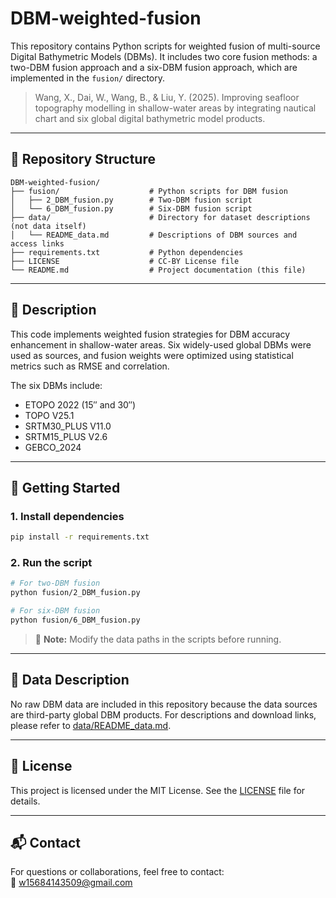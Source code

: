 # DBM-weighted-fusion

This repository contains Python scripts for weighted fusion of multi-source Digital Bathymetric Models (DBMs). It includes two core fusion methods: a two-DBM fusion approach and a six-DBM fusion approach, which are implemented in the `fusion/` directory.

> Wang, X., Dai, W., Wang, B., & Liu, Y. (2025). Improving seafloor topography modelling in shallow-water areas by integrating nautical chart and six global digital bathymetric model products.

---

## 📁 Repository Structure

```
DBM-weighted-fusion/
├── fusion/                    # Python scripts for DBM fusion
│   ├── 2_DBM_fusion.py        # Two-DBM fusion script
│   └── 6_DBM_fusion.py        # Six-DBM fusion script
├── data/                      # Directory for dataset descriptions (not data itself)
│   └── README_data.md         # Descriptions of DBM sources and access links
├── requirements.txt           # Python dependencies
├── LICENSE                    # CC-BY License file
└── README.md                  # Project documentation (this file)
```

---

## 🧠 Description

This code implements weighted fusion strategies for DBM accuracy enhancement in shallow-water areas. Six widely-used global DBMs were used as sources, and fusion weights were optimized using statistical metrics such as RMSE and correlation.

The six DBMs include:
- ETOPO 2022 (15″ and 30″)
- TOPO V25.1
- SRTM30_PLUS V11.0
- SRTM15_PLUS V2.6
- GEBCO_2024

---

## 🚀 Getting Started

### 1. Install dependencies

```bash
pip install -r requirements.txt
```

### 2. Run the script

```bash
# For two-DBM fusion
python fusion/2_DBM_fusion.py

# For six-DBM fusion
python fusion/6_DBM_fusion.py
```

> 🔧 **Note:** Modify the data paths in the scripts before running.

---

## 📄 Data Description

No raw DBM data are included in this repository because the data sources are third-party global DBM products. For descriptions and download links, please refer to [data/README_data.md](data/README_data.md).

---

## 📝 License

This project is licensed under the MIT License. See the [LICENSE](LICENSE) file for details.

---

## 📬 Contact

For questions or collaborations, feel free to contact:  
📧 w15684143509@gmail.com

